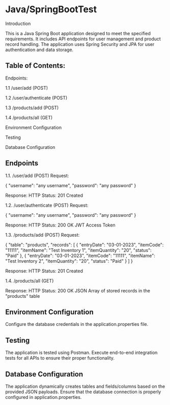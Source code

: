 
# Java/SpringBootTest

Introduction

This is a Java Spring Boot application designed to meet the specified requirements. 
It includes API endpoints for user management and product record handling.
The application uses Spring Security and JPA for user authentication and data storage.

## Table of Contents:
Endpoints:


1.1 /user/add (POST)

1.2 /user/authenticate (POST)

1.3 /products/add (POST)

1.4 /products/all (GET)

Environment Configuration

Testing

Database Configuration

        
## Endpoints
        
1.1. /user/add (POST)
Request:

{
  "username": "any username",
  "password": "any password"
}

Response:
HTTP Status: 201 Created

1.2. /user/authenticate (POST)
Request:

{
  "username": "any username",
  "password": "any password"
}

Response:
HTTP Status: 200 OK
JWT Access Token

1.3. /products/add (POST)
Request:

{
  "table": "products",
  "records": [
    {
      "entryDate": "03-01-2023",
      "itemCode": "11111",
      "itemName": "Test Inventory 1",
      "itemQuantity": "20",
      "status": "Paid"
    },
    {
      "entryDate": "03-01-2023",
      "itemCode": "11111",
      "itemName": "Test Inventory 2",
      "itemQuantity": "20",
      "status": "Paid"
    }
  ]
}

Response:
HTTP Status: 201 Created

1.4. /products/all (GET)

Response:
HTTP Status: 200 OK
JSON Array of stored records in the "products" table

## Environment Configuration
Configure the database credentials in the application.properties file.

## Testing
The application is tested using Postman. Execute end-to-end integration tests for all APIs to ensure their proper functionality.

## Database Configuration
The application dynamically creates tables and fields/columns based on the provided JSON payloads. Ensure that the database connection is properly configured in application.properties.
